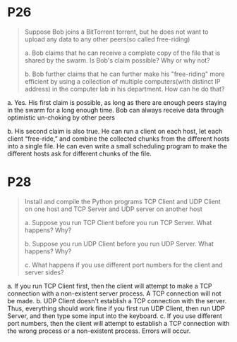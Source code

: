# P26

> Suppose Bob joins a BitTorrent torrent, but he does not want to upload any data to any other peers(so called free-riding)
>
> a. Bob claims that he can receive a complete copy of the file that is shared by the swarm. Is Bob's claim possible? Why or why not?
>
> b. Bob further claims that he can further make his "free-riding" more efficient by using a collection of multiple computers(with distinct IP address) in the computer lab in his department. How can he do that?

a.	Yes. His first claim is possible, as long as there are enough peers staying in the swarm for a long enough time. Bob can always receive data through optimistic un-choking by other peers

b.	 His second claim is also true. He can run a client on each host, let each client “free-ride,” and combine the collected chunks from the different hosts into a single file. He can even write a small scheduling program to make the different hosts ask for different chunks of the file. 

# P28

> Install and compile the Python programs TCP Client and UDP Client on one host and TCP Server and UDP server on another host
>
> a. Suppose you run TCP Client before you run TCP Server. What happens? Why?
>
> b. Suppose you run UDP Client before you run UDP Server. What happens? Why?
>
> c. What happens if you use different port numbers for the client and server sides?

a.	If you run TCP Client first, then the client will attempt to make a TCP connection with a non-existent server process. A TCP connection will not be made.
b.	UDP Client doesn't establish a TCP connection with the server. Thus, everything should work fine if you first run UDP Client, then run UDP Server, and then type some input into the keyboard.
c.	 If you use different port numbers, then the client will attempt to establish a TCP connection with the wrong process or a non-existent process. Errors will occur.